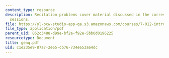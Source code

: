 ```yaml
---
content_type: resource
description: Recitation problems cover material discussed in the corresponding lecture
  sessions.
file: https://ol-ocw-studio-app-qa.s3.amazonaws.com/courses/7-012-introduction-to-biology-fall-2004/c1e235e987a72e65cb76734e653a64dc_genq.pdf
file_type: application/pdf
parent_uid: 862c3488-d99e-bf2a-f92e-5bb0d0196225
resourcetype: Document
title: genq.pdf
uid: c1e235e9-87a7-2e65-cb76-734e653a64dc
---
```


